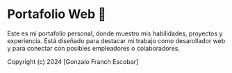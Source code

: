 # Portafolio Web 🚀

Este es mi portafolio personal, donde muestro mis habilidades, proyectos y experiencia. Está diseñado para destacar mi trabajo como desarollador web y para conectar con posibles empleadores o colaboradores.

Copyright (c) 2024 [Gonzalo Franch Escobar]
